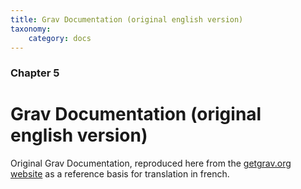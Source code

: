 ```yaml
---
title: Grav Documentation (original english version)
taxonomy:
    category: docs
---
```


### Chapter 5

# Grav Documentation (original english version)

Original Grav Documentation, reproduced here from the [getgrav.org website](https://learn.getgrav.org "Grav website") as a reference basis for translation in french.
